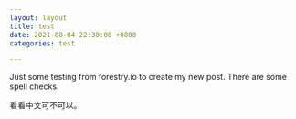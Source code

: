 ```yaml
---
layout: layout
title: test
date: 2021-08-04 22:30:00 +0800
categories: test

---
```

Just some testing from forestry.io to create my new post. There are some spell checks.

看看中文可不可以。 